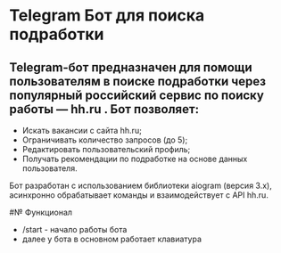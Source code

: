 # Telegram Бот для поиска подработки

## Telegram-бот предназначен для помощи пользователям в поиске подработки через популярный российский сервис по поиску работы — hh.ru . Бот позволяет:

- Искать вакансии с сайта hh.ru;
- Ограничивать количество запросов (до 5);
- Редактировать пользовательский профиль;
- Получать рекомендации по подработке на основе данных пользователя.

Бот разработан с использованием библиотеки aiogram (версия 3.x), асинхронно обрабатывает команды и взаимодействует с API hh.ru.

#№ Функционал
- /start - начало работы бота
- далее у бота в основном работает клавиатура
